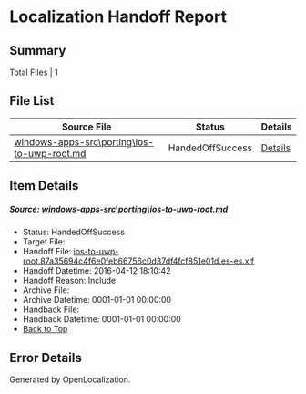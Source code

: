 # <a name='report-top'></a> Localization Handoff Report

## Summary
 Total Files | 1

## File List
 Source File | Status | Details 
 ----------- | ------ | ------- 
 [windows-apps-src\porting\ios-to-uwp-root.md](https://github.com/Microsoft/windows-apps/blob/ea0dd7891441fa82025655460565f464af44958f/windows-apps-src/porting/ios-to-uwp-root.md) | HandedOffSuccess | [Details](#a46f8c17bf494a54bbfcb1d4f0a06ebcf2b3b3c23340)

## Item Details
##### <a name='a46f8c17bf494a54bbfcb1d4f0a06ebcf2b3b3c23340'></a> Source: [windows-apps-src\porting\ios-to-uwp-root.md](https://github.com/Microsoft/windows-apps/blob/ea0dd7891441fa82025655460565f464af44958f/windows-apps-src/porting/ios-to-uwp-root.md)
* Status: HandedOffSuccess
* Target File: 
* Handoff File: [ios-to-uwp-root.87a35694c4f6e0feb66756c0d37df4fcf851e01d.es-es.xlf](https://github.com/Microsoft/WDG.handoff/blob/9cda201635b80d2982a66772627ac885ca3bf21a/ol-handoff/Microsoft/windows-apps.es-es/master/ios-to-uwp-root.87a35694c4f6e0feb66756c0d37df4fcf851e01d.es-es.xlf)
* Handoff Datetime: 2016-04-12 18:10:42
* Handoff Reason: Include
* Archive File: 
* Archive Datetime: 0001-01-01 00:00:00
* Handback File: 
* Handback Datetime: 0001-01-01 00:00:00
* [Back to Top](#report-top)


## Error Details

Generated by OpenLocalization.
